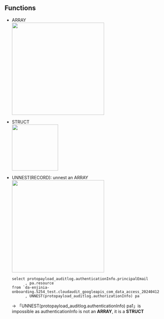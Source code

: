## Functions
- ARRAY <br>
<img src="https://github.com/youngmin-jin/practice/assets/135728064/06e11c32-e36d-40cf-8391-78f44cfe4e43" width="300"><br>

- STRUCT <br>
<img src="https://github.com/youngmin-jin/practice/assets/135728064/26b78212-414e-4d01-bc37-58becb8220aa" width="150"><br>

- UNNEST(RECORD): unnest an ARRAY <br>
  <img src="https://github.com/youngmin-jin/practice/assets/135728064/978be9ac-cc2b-43eb-801d-566794847d62" width="300">
  ```
  select protopayload_auditlog.authenticationInfo.principalEmail
        , pa.resource
  from `da-enjinia-onboarding.5254_test.cloudaudit_googleapis_com_data_access_20240412`
        , UNNEST(protopayload_auditlog.authorizationInfo) pa
  ```
  -> 「UNNEST(protopayload_auditlog.authenticationInfo) pa1」is impossible as authenticationInfo is not an ****ARRAY****, it is a **STRUCT** <br>

